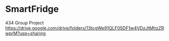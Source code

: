 # SmartFridge
434 Group Project
https://drive.google.com/drive/folders/13tcgWe91QLF05DF1w4VDzJtMhzZRwprM?usp=sharing
